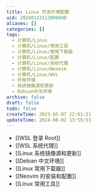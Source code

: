 ```yaml
---
title: Linux 开发环境配置
uid: 20240123112806940
aliases: []
categories: []
tags:
  - 计算机/Linux
  - 计算机/Linux/常用工具
  - 计算机/Linux/常用下载器
  - 计算机/Linux/配置
  - 计算机/Linux/系统代理
  - 计算机/Linux/Neovim
  - 计算机/Linux/WSL
  - 开发环境
  - 系统镜像源和更新
  - Debian中文环境
archive: false
draft: false
todo: false
createTime: 2023-05-07 22:01:31
updateTime: 2024-08-02 13:59:53
---
```


- [[WSL 登录 Root]]
- [[WSL 系统代理]]
- [[Linux 系统镜像源和更新]]
- [[Debian 中文环境]]
- [[Linux 常用下载器]]
- [[Neovim 的安装和配置]]
- [[Linux 常用工具]]
